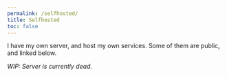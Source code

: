 ```yaml
---
permalink: /selfhosted/
title: Selfhosted
toc: false
---
```


I have my own server, and host my own services. Some of them are public, and linked below.

_WIP: Server is currently dead._
